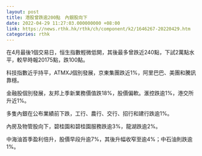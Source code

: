 ```yaml
---
layout: post
title: 港股曾跌逾200點　內銀股向下
date: 2022-04-29 11:27:03.000000000 +08:00
link: https://news.rthk.hk/rthk/ch/component/k2/1646267-20220429.htm
categories: rthk
---
```


在4月最後1個交易日，恒生指數輕微低開，其後最多曾跌近240點，下試2萬點水平，較早時報20175點，跌100點。

科技指數近乎持平，ATMXJ個別發展，京東集團跌近1%，阿里巴巴、美團和騰訊靠穩。

金融股個別發展，友邦上季新業務價值跌18%，股價偏軟。滙控跌逾1%，港交所升近1%。

多隻內銀在公布業績前下跌，工行、農行、交行、招行和建行跌逾1%。

內房及物管股向下，碧桂園和碧桂園服務跌逾3%，龍湖跌逾2%。

中海油首季盈利倍升，股價早段升逾7%，其後升幅收窄至逾4%；中石油則跌逾1%。
